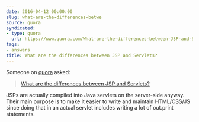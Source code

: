 ```yaml
---
date: 2016-04-12 00:00:00
slug: what-are-the-differences-betwe
source: quora
syndicated:
- type: quora
  url: https://www.quora.com/What-are-the-differences-between-JSP-and-Servlets/answer/Roy-Tang
tags:
- answers
title: What are the differences between JSP and Servlets?
---
```


Someone on [quora](https://quora.com) asked:

> [What are the differences between JSP and Servlets?](https://www.quora.com/What-are-the-differences-between-JSP-and-Servlets/answer/Roy-Tang)


JSPs are actually compiled into Java servlets on the server-side anyway. Their main purpose is to make it easier to write and maintain HTML/CSS/JS since doing that in an actual servlet includes writing a lot of out.print statements.